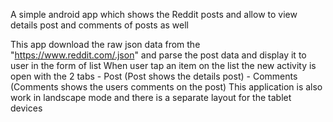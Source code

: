 A simple android app which shows the Reddit posts and allow to view details post and comments of posts as well

This app download the raw json data from the "https://www.reddit.com/.json" and parse the post data and display it to user in the form of list
When user tap an item on the list the new activity is open with the 2 tabs
    - Post (Post shows the details post)
    - Comments (Comments shows the users comments on the post)
This application is also work in landscape mode and there is a separate layout for the tablet devices

